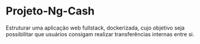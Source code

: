 # Projeto-Ng-Cash
Estruturar uma aplicação web fullstack, dockerizada, cujo objetivo seja possibilitar que usuários consigam realizar transferências internas entre si.
